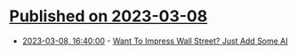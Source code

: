 # [Published on 2023-03-08](index.md)

* [2023-03-08, 16:40:00](https://tech.slashdot.org/story/23/03/08/1636201/want-to-impress-wall-street-just-add-some-ai?utm_source=rss1.0mainlinkanon&utm_medium=feed) - [Want To Impress Wall Street? Just Add Some AI](https://tech.slashdot.org/story/23/03/08/1636201/want-to-impress-wall-street-just-add-some-ai?utm_source=rss1.0mainlinkanon&utm_medium=feed)
